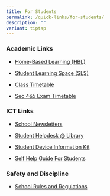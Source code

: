 ```yaml
---
title: For Students
permalink: /quick-links/for-students/
description: ""
variant: tiptap
---
```

<h3><strong>Academic Links</strong></h3>
<ul>
<li>
<p><a href="https://staging.d2or6b3ngngjp5.amplifyapp.com/about-us/links/students/home-based-learning-hbl/" rel="noopener noreferrer nofollow" target="_blank">Home-Based Learning (HBL)</a>
</p>
</li>
<li>
<p><a href="https://vle.learning.moe.edu.sg/login" rel="noopener noreferrer nofollow" target="_blank">Student Learning Space (SLS)</a>
</p>
</li>
<li>
<p><a href="https://newtownsec.moe.edu.sg/others/announcements/class-timetable" rel="noopener noreferrer nofollow" target="_blank">Class Timetable</a>
</p>
</li>
<li>
<p><a href="https://www.newtownsec.moe.edu.sg/exam-timetable/" rel="noopener noreferrer nofollow" target="_blank">Sec 4&amp;5 Exam Timetable</a>
</p>
</li>
</ul>
<h3><strong>ICT Links</strong></h3>
<ul>
<li>
<p><a href="https://newtownsec.moe.edu.sg/about-us/links/parents/school-newsletters" rel="noopener noreferrer nofollow" target="_blank">School Newsletters</a>
</p>
</li>
<li>
<p><a href="/files/Student_Helpdesk___Library.pdf" rel="noopener noreferrer nofollow" target="_blank">Student Helpdesk @ Library</a>
</p>
</li>
<li>
<p><a href="/files/This_page_will_be_updated_soon.pdf" rel="noopener noreferrer nofollow" target="_blank">Student Device Information Kit</a>
</p>
</li>
<li>
<p><a href="https://www.newtownsec.moe.edu.sg/self-help-guide-for-students/" rel="noopener nofollow" target="_blank">Self Help Guide For Students</a>
</p>
</li>
</ul>
<h3><strong>Safety and Discipline</strong></h3>
<ul data-tight="true" class="tight">
<li>
<p><a href="/files/2025/2025_NTSS_Rules_and_Regulations.pdf" rel="noopener noreferrer nofollow" target="_blank">School Rules and Regulations</a>
</p>
</li>
</ul>
<p></p>